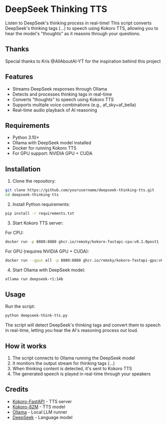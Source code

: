 # DeepSeek Thinking TTS

Listen to DeepSeek's thinking process in real-time! This script converts DeepSeek's thinking tags (<think>...</think>) to speech using Kokoro TTS, allowing you to hear the model's "thoughts" as it reasons through your questions.

## Thanks
Special thanks to Kris  @AllAboutAI-YT for the inspiration behind this project

## Features
- Streams DeepSeek responses through Ollama
- Detects and processes thinking tags in real-time
- Converts "thoughts" to speech using Kokoro TTS
- Supports multiple voice combinations (e.g., af_sky+af_bella)
- Real-time audio playback of AI reasoning

## Requirements
- Python 3.10+
- Ollama with DeepSeek model installed
- Docker for running Kokoro TTS
- For GPU support: NVIDIA GPU + CUDA

## Installation

1. Clone the repository:
```bash
git clone https://github.com/yourusername/deepseek-thinking-tts.git
cd deepseek-thinking-tts
```

2. Install Python requirements:
```bash
pip install -r requirements.txt
```

3. Start Kokoro TTS server:

For CPU:
```bash
docker run -p 8880:8880 ghcr.io/remsky/kokoro-fastapi-cpu:v0.1.0post1
```

For GPU (requires NVIDIA GPU + CUDA):
```bash
docker run --gpus all -p 8880:8880 ghcr.io/remsky/kokoro-fastapi-gpu:v0.1.0post1
```

4. Start Ollama with DeepSeek model:
```bash
ollama run deepseek-r1:14b
```

## Usage
Run the script:
```bash
python deepseek-think-tts.py
```

The script will detect DeepSeek's thinking tags and convert them to speech in real-time, letting you hear the AI's reasoning process out loud.

## How it works
1. The script connects to Ollama running the DeepSeek model
2. It monitors the output stream for thinking tags (<think>...</think>)
3. When thinking content is detected, it's sent to Kokoro TTS
4. The generated speech is played in real-time through your speakers

## Credits
- [Kokoro-FastAPI](https://github.com/remsky/Kokoro-FastAPI) - TTS server
- [Kokoro-82M](https://huggingface.co/spaces/Remsy/Kokoro-82M) - TTS model
- [Ollama](https://ollama.ai/) - Local LLM runner
- [DeepSeek](https://github.com/deepseek-ai/DeepSeek-LLM) - Language model

